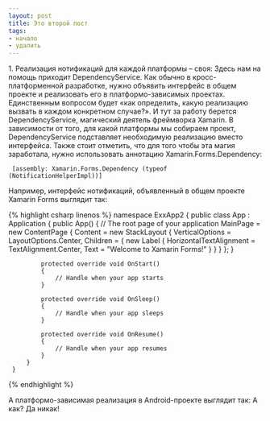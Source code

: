```yaml
---
layout: post
title: Это второй пост
tags:
- начало
- удалить
---
```


<link href="/css/syntax.css" rel="stylesheet">
1.	Реализация нотификаций для каждой платформы – своя:
Здесь нам на помощь приходит DependencyService.
Как обычно в кросс-платформенной разработке, нужно объявить интерфейс в общем проекте и реализовать его в платформо-зависимых проектах. Единственным вопросом будет «как определить, какую реализацию вызвать в каждом конкретном случае?». И тут за работу берется DependencyService, магический деятель фреймворка Xamarin. В зависимости от того, для какой платформы мы собираем проект, DependencyService подставляет необходимую реализацию вместо интерфейса.
Также стоит отметить, что для того чтобы эта магия заработала, нужно использовать аннотацию Xamarin.Forms.Dependency:


     [assembly: Xamarin.Forms.Dependency (typeof (NotificationHelperImpl))]


Например, интерфейс нотификаций, объявленный в общем проекте Xamarin Forms выглядит так:

{% highlight csharp linenos %}
     namespace ExxApp2
     {
         public class App : Application
         {
             public App()
             {
                 // The root page of your application
                 MainPage = new ContentPage
                 {
                     Content = new StackLayout
                     {
                         VerticalOptions = LayoutOptions.Center,
                         Children = {
                             new Label {
                                 HorizontalTextAlignment = TextAlignment.Center,
                                 Text = "Welcome to Xamarin Forms!"
                             }
                         }
                     }
                 };
             }
     
             protected override void OnStart()
             {
                 // Handle when your app starts
             }
     
             protected override void OnSleep()
             {
                 // Handle when your app sleeps
             }
     
             protected override void OnResume()
             {
                 // Handle when your app resumes
             }
         }
     }
{% endhighlight %}


А платформо-зависимая реализация в Android-проекте выглядит так:
А как?
Да никак!
